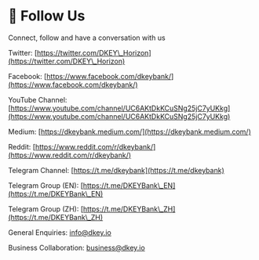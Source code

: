 # 📱 Follow Us

Connect, follow and have a conversation with us



Twitter: [https://twitter.com/DKEY\_Horizon](https://twitter.com/DKEY\_Horizon)

Facebook: [https://www.facebook.com/dkeybank/](https://www.facebook.com/dkeybank/)

YouTube Channel: [https://www.youtube.com/channel/UC6AKtDkKCuSNg25jC7yUKkg](https://www.youtube.com/channel/UC6AKtDkKCuSNg25jC7yUKkg)



Medium: [https://dkeybank.medium.com/](https://dkeybank.medium.com/)

Reddit: [https://www.reddit.com/r/dkeybank/](https://www.reddit.com/r/dkeybank/)



Telegram Channel: [https://t.me/dkeybank](https://t.me/dkeybank)

Telegram Group (EN): [https://t.me/DKEYBank\_EN](https://t.me/DKEYBank\_EN)

Telegram Group (ZH): [https://t.me/DKEYBank\_ZH](https://t.me/DKEYBank\_ZH)



General Enquiries: [info@dkey.io](mailto:info@dkey.io)

Business Collaboration: [business@dkey.io](mailto:business@dkey.io)



